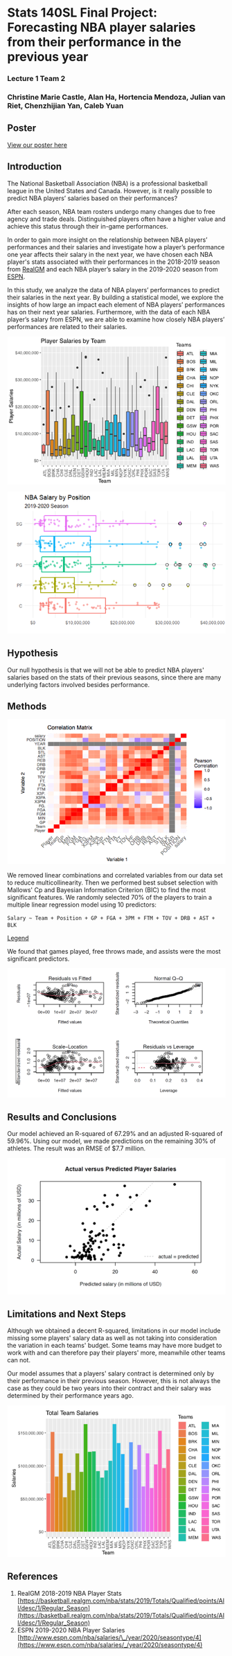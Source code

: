 # Stats 140SL Final Project: Forecasting NBA player salaries from their performance in the previous year

### Lecture 1 Team 2

### Christine Marie Castle, Alan Ha, Hortencia Mendoza, Julian van Riet, Chenzhijian Yan, Caleb Yuan

## Poster

[View our poster here](/STATS140SL_images/STATS140SL_final_project.pdf)

## Introduction

The National Basketball Association (NBA) is a professional basketball league in the United States and Canada. However, is it really possible to predict NBA players’ salaries based on their performances?

After each season, NBA team rosters undergo many changes due to free agency and trade deals. Distinguished players often have a higher value and achieve this status through their in-game performances.

In order to gain more insight on the relationship between NBA players’ performances and their salaries and investigate how a player’s performance one year affects their salary in the next year, we have chosen each NBA player's stats associated with their performances in the 2018-2019 season from [RealGM](https://basketball.realgm.com/nba/stats/2019/Totals/Qualified/points/All/desc/1/Regular_Season) and each NBA player’s salary in the 2019-2020 season from [ESPN](http://www.espn.com/nba/salaries/_/year/2020/seasontype/4).

In this study, we analyze the data of NBA players’ performances to predict their salaries in the next year. By building a statistical model, we explore the insights of how large an impact each element of NBA players’ performances has on their next year salaries. Furthermore, with the data of each NBA player’s salary from ESPN, we are able to examine how closely NBA players’ performances are related to their salaries.

![2019-2020 Season Player Salaries by Team](/STATS140SL_images/salaries_by_team.png)

![2019-2020 Season Player Salaries by Position](/STATS140SL_images/salary_by_position.png)

## Hypothesis

Our null hypothesis is that we will not be able to predict NBA players' salaries based on the stats of their previous seasons, since there are many underlying factors involved besides performance.

## Methods

![Correlation Heat Map](/STATS140SL_images/corr_matrix.png)

We removed linear combinations and correlated variables from our data set to reduce multicollinearity. Then we performed best subset selection with Mallows' Cp and Bayesian Information Criterion (BIC) to find the most significant features. We randomly selected 70\% of the players to train a multiple linear regression model using 10 predictors:

    Salary ~ Team + Position + GP + FGA + 3PM + FTM + TOV + DRB + AST + BLK

[Legend](https://basketball.realgm.com/info/glossary)

We found that games played, free throws made, and assists were the most significant predictors.

![Diagnostic plots of the model](/STATS140SL_images/diagnostic_plots.png)

## Results and Conclusions

Our model achieved an R-squared of 67.29\% and an adjusted R-squared of 59.96\%. Using our model, we made predictions on the remaining 30\% of athletes. The result was an RMSE of \$7.7 million.

![Actual versus Predicted Salaries](/STATS140SL_images/actual_vs_predicted.png)

## Limitations and Next Steps

Although we obtained a decent R-squared, limitations in our model include missing some players' salary data as well as not taking into consideration the variation in each teams' budget. Some teams may have more budget to work with and can therefore pay their players' more, meanwhile other teams can not.

Our model assumes that a players' salary contract is determined only by their performance in their previous season. However, this is not always the case as they could be two years into their contract and their salary was determined by their performance years ago.

![2019-2020 Season Total Team Salaries](/STATS140SL_images/total_team_salaries.png)

## References

1. RealGM 2018-2019 NBA Player Stats [https://basketball.realgm.com/nba/stats/2019/Totals/Qualified/points/All/desc/1/Regular_Season](https://basketball.realgm.com/nba/stats/2019/Totals/Qualified/points/All/desc/1/Regular_Season)
2. ESPN 2019-2020 NBA Player Salaries [http://www.espn.com/nba/salaries/\_/year/2020/seasontype/4](https://www.espn.com/nba/salaries/_/year/2020/seasontype/4)
